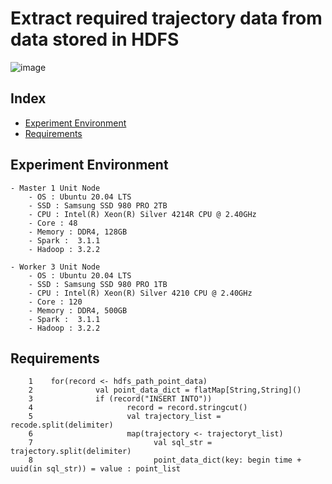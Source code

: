 # Extract required trajectory data from data stored in HDFS

![image](https://user-images.githubusercontent.com/39446946/188360771-d8fc3177-9a7d-4536-b496-ccaaa51eac0e.png)

## Index
- [Experiment Environment](#Experiment-Environment)
- [Requirements](#Requirements)

## Experiment Environment
    - Master 1 Unit Node
        - OS : Ubuntu 20.04 LTS
        - SSD : Samsung SSD 980 PRO 2TB 
        - CPU : Intel(R) Xeon(R) Silver 4214R CPU @ 2.40GHz
        - Core : 48
        - Memory : DDR4, 128GB
        - Spark :  3.1.1
        - Hadoop : 3.2.2
        
    - Worker 3 Unit Node
        - OS : Ubuntu 20.04 LTS
        - SSD : Samsung SSD 980 PRO 1TB 
        - CPU : Intel(R) Xeon(R) Silver 4210 CPU @ 2.40GHz
        - Core : 120
        - Memory : DDR4, 500GB
        - Spark :  3.1.1
        - Hadoop : 3.2.2

## Requirements
        1    for(record <- hdfs_path_point_data)
        2              val point_data_dict = flatMap[String,String]()
        3              if (record("INSERT INTO"))     
        4                     record = record.stringcut()
        5                     val trajectory_list = recode.split(delimiter)
        6                     map(trajectory <- trajectoryt_list)
        7                           val sql_str = trajectory.split(delimiter)
        8                           point_data_dict(key: begin time + uuid(in sql_str)) = value : point_list


